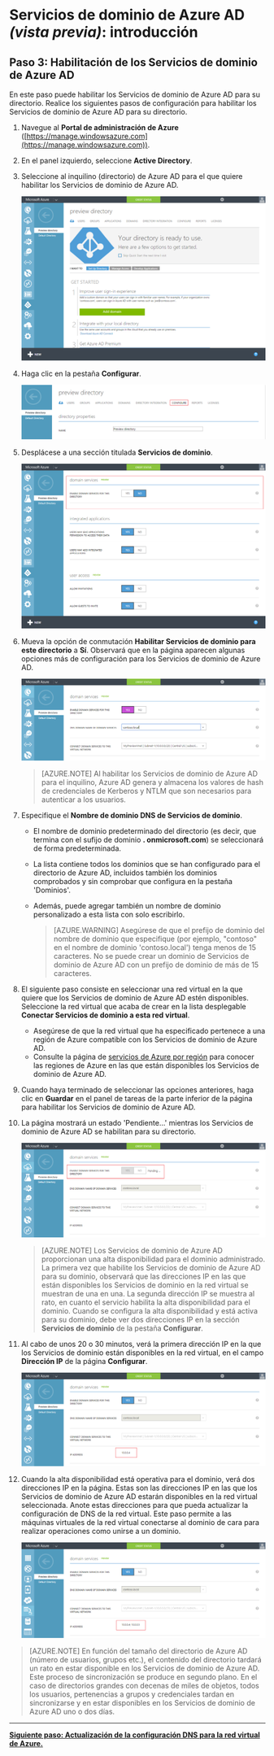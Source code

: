 <properties
	pageTitle="Vista previa de los Servicios de dominio de Azure Active Directory: introducción | Microsoft Azure"
	description="Introducción a los Servicios de dominio de Azure Active Directory"
	services="active-directory-ds"
	documentationCenter=""
	authors="mahesh-unnikrishnan"
	manager="stevenpo"
	editor="curtand"/>

<tags
	ms.service="active-directory-ds"
	ms.workload="identity"
	ms.tgt_pltfrm="na"
	ms.devlang="na"
	ms.topic="get-started-article"
	ms.date="01/26/2016"
	ms.author="maheshu"/>

# Servicios de dominio de Azure AD *(vista previa)*: introducción

## Paso 3: Habilitación de los Servicios de dominio de Azure AD
En este paso puede habilitar los Servicios de dominio de Azure AD para su directorio. Realice los siguientes pasos de configuración para habilitar los Servicios de dominio de Azure AD para su directorio.

1. Navegue al **Portal de administración de Azure** ([https://manage.windowsazure.com](https://manage.windowsazure.com)).
2. En el panel izquierdo, seleccione **Active Directory**.
3. Seleccione al inquilino (directorio) de Azure AD para el que quiere habilitar los Servicios de dominio de Azure AD.

    ![Selección de un directorio de Azure AD](./media/active-directory-domain-services-getting-started/select-aad-directory.png)

4. Haga clic en la pestaña **Configurar**.

    ![Pestaña Configurar del directorio](./media/active-directory-domain-services-getting-started/configure-tab.png)

5. Desplácese a una sección titulada **Servicios de dominio**.

    ![Sección de configuración de los Servicios de dominio](./media/active-directory-domain-services-getting-started/domain-services-configuration.png)

6. Mueva la opción de conmutación **Habilitar Servicios de dominio para este directorio** a **Sí**. Observará que en la página aparecen algunas opciones más de configuración para los Servicios de dominio de Azure AD.

    ![Habilitación de los Servicios de dominio](./media/active-directory-domain-services-getting-started/enable-domain-services.png)

    > [AZURE.NOTE] Al habilitar los Servicios de dominio de Azure AD para el inquilino, Azure AD genera y almacena los valores de hash de credenciales de Kerberos y NTLM que son necesarios para autenticar a los usuarios.

7. Especifique el **Nombre de dominio DNS de Servicios de dominio**.
   - El nombre de dominio predeterminado del directorio (es decir, que termina con el sufijo de dominio **. onmicrosoft.com**) se seleccionará de forma predeterminada.
   - La lista contiene todos los dominios que se han configurado para el directorio de Azure AD, incluidos también los dominios comprobados y sin comprobar que configura en la pestaña 'Dominios'.
   - Además, puede agregar también un nombre de dominio personalizado a esta lista con solo escribirlo.

     > [AZURE.WARNING] Asegúrese de que el prefijo de dominio del nombre de dominio que especifique (por ejemplo, "contoso" en el nombre de dominio 'contoso.local') tenga menos de 15 caracteres. No se puede crear un dominio de Servicios de dominio de Azure AD con un prefijo de dominio de más de 15 caracteres.

8. El siguiente paso consiste en seleccionar una red virtual en la que quiere que los Servicios de dominio de Azure AD estén disponibles. Seleccione la red virtual que acaba de crear en la lista desplegable **Conectar Servicios de dominio a esta red virtual**.
   - Asegúrese de que la red virtual que ha especificado pertenece a una región de Azure compatible con los Servicios de dominio de Azure AD.
   - Consulte la página de [servicios de Azure por región](https://azure.microsoft.com/regions/#services/) para conocer las regiones de Azure en las que están disponibles los Servicios de dominio de Azure AD.

9. Cuando haya terminado de seleccionar las opciones anteriores, haga clic en **Guardar** en el panel de tareas de la parte inferior de la página para habilitar los Servicios de dominio de Azure AD.
10. La página mostrará un estado 'Pendiente...' mientras los Servicios de dominio de Azure AD se habilitan para su directorio.

    ![Habilitación de los Servicios de dominio: estado pendiente](./media/active-directory-domain-services-getting-started/enable-domain-services-pendingstate.png)

    > [AZURE.NOTE] Los Servicios de dominio de Azure AD proporcionan una alta disponibilidad para el dominio administrado. La primera vez que habilite los Servicios de dominio de Azure AD para su dominio, observará que las direcciones IP en las que están disponibles los Servicios de dominio en la red virtual se muestran de una en una. La segunda dirección IP se muestra al rato, en cuanto el servicio habilita la alta disponibilidad para el dominio. Cuando se configura la alta disponibilidad y está activa para su dominio, debe ver dos direcciones IP en la sección **Servicios de dominio** de la pestaña **Configurar**.

11. Al cabo de unos 20 o 30 minutos, verá la primera dirección IP en la que los Servicios de dominio están disponibles en la red virtual, en el campo **Dirección IP** de la página **Configurar**.

    ![Servicios de dominio habilitados: primera dirección IP aprovisionada](./media/active-directory-domain-services-getting-started/domain-services-enabled-firstdc-available.png)

12. Cuando la alta disponibilidad está operativa para el dominio, verá dos direcciones IP en la página. Estas son las direcciones IP en las que los Servicios de dominio de Azure AD estarán disponibles en la red virtual seleccionada. Anote estas direcciones para que pueda actualizar la configuración de DNS de la red virtual. Este paso permite a las máquinas virtuales de la red virtual conectarse al dominio de cara para realizar operaciones como unirse a un dominio.

    ![Servicios de dominio habilitados: ambas direcciones IP aprovisionadas](./media/active-directory-domain-services-getting-started/domain-services-enabled-bothdcs-available.png)

> [AZURE.NOTE] En función del tamaño del directorio de Azure AD (número de usuarios, grupos etc.), el contenido del directorio tardará un rato en estar disponible en los Servicios de dominio de Azure AD. Este proceso de sincronización se produce en segundo plano. En el caso de directorios grandes con decenas de miles de objetos, todos los usuarios, pertenencias a grupos y credenciales tardan en sincronizarse y en estar disponibles en los Servicios de dominio de Azure AD uno o dos días.


---
[**Siguiente paso: Actualización de la configuración DNS para la red virtual de Azure.**](active-directory-ds-getting-started-dns.md)

<!---HONumber=AcomDC_0211_2016-->